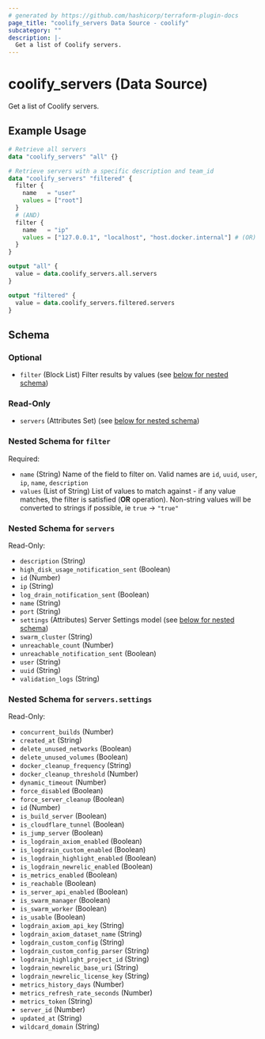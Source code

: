 ```yaml
---
# generated by https://github.com/hashicorp/terraform-plugin-docs
page_title: "coolify_servers Data Source - coolify"
subcategory: ""
description: |-
  Get a list of Coolify servers.
---
```


# coolify_servers (Data Source)

Get a list of Coolify servers.

## Example Usage

```terraform
# Retrieve all servers
data "coolify_servers" "all" {}

# Retrieve servers with a specific description and team_id
data "coolify_servers" "filtered" {
  filter {
    name   = "user"
    values = ["root"]
  }
  # (AND)
  filter {
    name   = "ip"
    values = ["127.0.0.1", "localhost", "host.docker.internal"] # (OR)
  }
}

output "all" {
  value = data.coolify_servers.all.servers
}

output "filtered" {
  value = data.coolify_servers.filtered.servers
}
```

<!-- schema generated by tfplugindocs -->
## Schema

### Optional

- `filter` (Block List) Filter results by values (see [below for nested schema](#nestedblock--filter))

### Read-Only

- `servers` (Attributes Set) (see [below for nested schema](#nestedatt--servers))

<a id="nestedblock--filter"></a>
### Nested Schema for `filter`

Required:

- `name` (String) Name of the field to filter on. Valid names are `id`, `uuid`, `user`, `ip`, `name`, `description`
- `values` (List of String) List of values to match against - if any value matches, the filter is satisfied (**OR** operation). Non-string values will be converted to strings if possible, ie `true` -> `"true"`


<a id="nestedatt--servers"></a>
### Nested Schema for `servers`

Read-Only:

- `description` (String)
- `high_disk_usage_notification_sent` (Boolean)
- `id` (Number)
- `ip` (String)
- `log_drain_notification_sent` (Boolean)
- `name` (String)
- `port` (String)
- `settings` (Attributes) Server Settings model (see [below for nested schema](#nestedatt--servers--settings))
- `swarm_cluster` (String)
- `unreachable_count` (Number)
- `unreachable_notification_sent` (Boolean)
- `user` (String)
- `uuid` (String)
- `validation_logs` (String)

<a id="nestedatt--servers--settings"></a>
### Nested Schema for `servers.settings`

Read-Only:

- `concurrent_builds` (Number)
- `created_at` (String)
- `delete_unused_networks` (Boolean)
- `delete_unused_volumes` (Boolean)
- `docker_cleanup_frequency` (String)
- `docker_cleanup_threshold` (Number)
- `dynamic_timeout` (Number)
- `force_disabled` (Boolean)
- `force_server_cleanup` (Boolean)
- `id` (Number)
- `is_build_server` (Boolean)
- `is_cloudflare_tunnel` (Boolean)
- `is_jump_server` (Boolean)
- `is_logdrain_axiom_enabled` (Boolean)
- `is_logdrain_custom_enabled` (Boolean)
- `is_logdrain_highlight_enabled` (Boolean)
- `is_logdrain_newrelic_enabled` (Boolean)
- `is_metrics_enabled` (Boolean)
- `is_reachable` (Boolean)
- `is_server_api_enabled` (Boolean)
- `is_swarm_manager` (Boolean)
- `is_swarm_worker` (Boolean)
- `is_usable` (Boolean)
- `logdrain_axiom_api_key` (String)
- `logdrain_axiom_dataset_name` (String)
- `logdrain_custom_config` (String)
- `logdrain_custom_config_parser` (String)
- `logdrain_highlight_project_id` (String)
- `logdrain_newrelic_base_uri` (String)
- `logdrain_newrelic_license_key` (String)
- `metrics_history_days` (Number)
- `metrics_refresh_rate_seconds` (Number)
- `metrics_token` (String)
- `server_id` (Number)
- `updated_at` (String)
- `wildcard_domain` (String)
